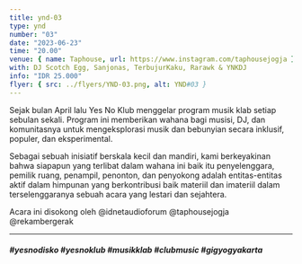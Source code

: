 ```yaml
---
title: ynd-03
type: ynd
number: "03"
date: "2023-06-23"
time: "20.00"
venue: { name: Taphouse, url: https://www.instagram.com/taphousejogja }
with: DJ Scotch Egg, Sanjonas, TerbujurKaku, Rarawk & YNKDJ
info: "IDR 25.000"
flyer: { src: ../flyers/YND-03.png, alt: YND#03 }
---
```


Sejak bulan April lalu Yes No Klub menggelar program musik klab setiap sebulan sekali. Program ini memberikan wahana bagi musisi, DJ, dan komunitasnya untuk mengeksplorasi musik dan bebunyian secara inklusif, populer, dan eksperimental.

Sebagai sebuah inisiatif berskala kecil dan mandiri, kami berkeyakinan bahwa siapapun yang terlibat dalam wahana ini baik itu penyelenggara, pemilik ruang, penampil, penonton, dan penyokong adalah entitas-entitas aktif dalam himpunan yang berkontribusi baik materiil dan imateriil dalam terselenggaranya sebuah acara yang lestari dan sejahtera.

Acara ini disokong oleh @idnetaudioforum @taphousejogja @rekambergerak

<hr />

##### #yesnodisko #yesnoklub #musikklab #clubmusic #gigyogyakarta
